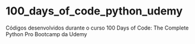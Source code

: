 # 100_days_of_code_python_udemy
 Códigos desenvolvidos durante o curso 100 Days of Code: The Complete Python Pro Bootcamp da Udemy
